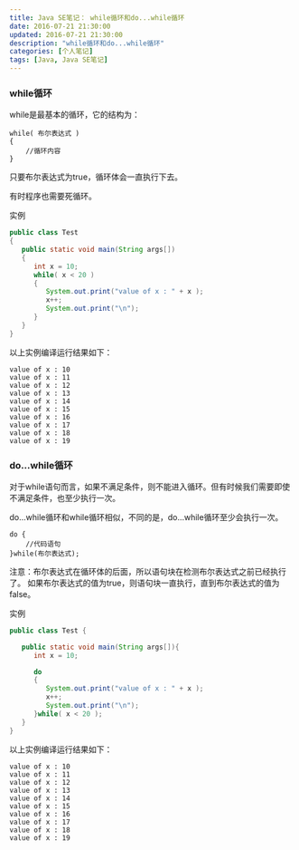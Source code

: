 ```yaml
---
title: Java SE笔记： while循环和do...while循环
date: 2016-07-21 21:30:00
updated: 2016-07-21 21:30:00
description: "while循环和do...while循环"
categories: [个人笔记]
tags: [Java, Java SE笔记]
---
```


### while循环

while是最基本的循环，它的结构为：
```
while( 布尔表达式 ) 
{
    //循环内容
}
```
只要布尔表达式为true，循环体会一直执行下去。

有时程序也需要死循环。

实例
```java
public class Test 
{
   public static void main(String args[]) 
   {
      int x = 10;
      while( x < 20 ) 
      {
         System.out.print("value of x : " + x );
         x++;
         System.out.print("\n");
      }
   }
}
```
以上实例编译运行结果如下：
```
value of x : 10
value of x : 11
value of x : 12
value of x : 13
value of x : 14
value of x : 15
value of x : 16
value of x : 17
value of x : 18
value of x : 19
```
### do…while循环

对于while语句而言，如果不满足条件，则不能进入循环。但有时候我们需要即使不满足条件，也至少执行一次。

do…while循环和while循环相似，不同的是，do…while循环至少会执行一次。
```
do {
    //代码语句
}while(布尔表达式);
```
注意：布尔表达式在循环体的后面，所以语句块在检测布尔表达式之前已经执行了。 如果布尔表达式的值为true，则语句块一直执行，直到布尔表达式的值为false。

实例
```java
public class Test {

   public static void main(String args[]){
      int x = 10;

      do
      {
         System.out.print("value of x : " + x );
         x++;
         System.out.print("\n");
      }while( x < 20 );
   }
}
```
以上实例编译运行结果如下：
```
value of x : 10
value of x : 11
value of x : 12
value of x : 13
value of x : 14
value of x : 15
value of x : 16
value of x : 17
value of x : 18
value of x : 19
```
